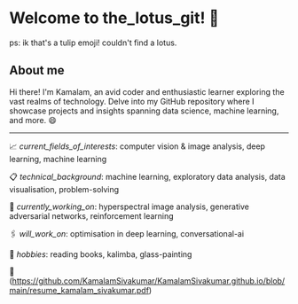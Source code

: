 # Welcome to the_lotus_git! :tulip: 
ps: ik that's a tulip emoji! couldn't find a lotus.
## About me
Hi there! I'm Kamalam, an avid coder and enthusiastic learner exploring the vast realms of technology. 
Delve into my GitHub repository where I showcase projects and insights spanning data science, machine learning, and more. :smile:

-------------------------------------------------------------------------------------------------------------------------------------
:chart_with_upwards_trend: _current_fields_of_interests_: computer vision & image analysis, deep learning, machine learning 

:clipboard: _technical_background_: machine learning, exploratory data analysis, data visualisation, problem-solving

:round_pushpin: _currently_working_on_: hyperspectral image analysis, generative adversarial networks, reinforcement learning

:paperclips: _will_work_on_: optimisation in deep learning, conversational-ai

:briefcase: _hobbies_: reading books, kalimba, glass-painting 

:page_facing_up: (https://github.com/KamalamSivakumar/KamalamSivakumar.github.io/blob/main/resume_kamalam_sivakumar.pdf)
